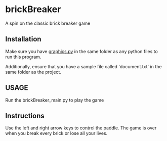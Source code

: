 # brickBreaker
A spin on the classic brick breaker game
## Installation
Make sure you have [graphics.py](https://mcsp.wartburg.edu/zelle/python/graphics.py) in the same folder as any python files to run this program.


Additionally, ensure that you have a sample file called 'document.txt' in the same folder as the project.
## USAGE

Run the brickBreaker_main.py to play the game

## Instructions

Use the left and right arrow keys to control the paddle. The game is over when you break every brick or lose all your lives.

